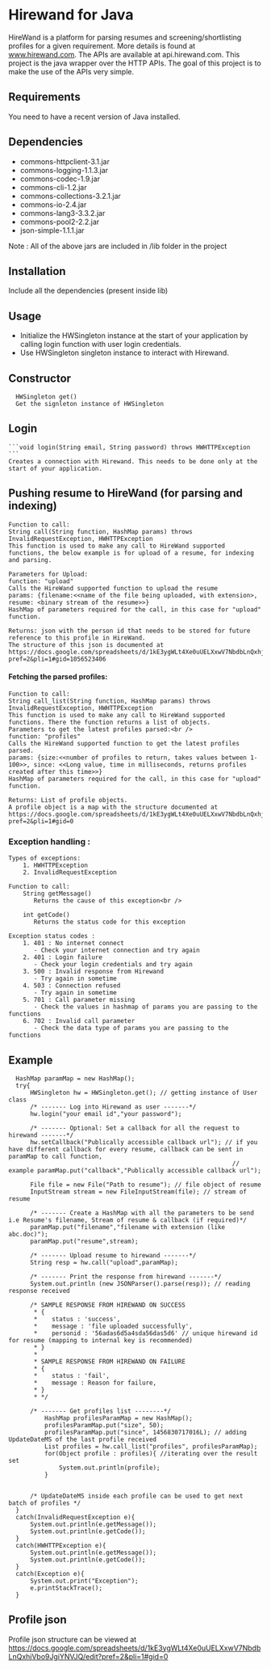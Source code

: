 # Hirewand for Java
HireWand is a platform for parsing resumes and screening/shortlisting profiles for a given requirement. More details is found at www.hirewand.com. The APIs are available at api.hirewand.com. This project is the java wrapper over the HTTP APIs. The goal of this project is to make the use of the APIs very simple.

## Requirements
You need to have a recent version of Java installed. 

## Dependencies
  - commons-httpclient-3.1.jar
  - commons-logging-1.1.3.jar
  - commons-codec-1.9.jar
  - commons-cli-1.2.jar
  - commons-collections-3.2.1.jar
  - commons-io-2.4.jar
  - commons-lang3-3.3.2.jar
  - commons-pool2-2.2.jar
  - json-simple-1.1.1.jar

Note : All of the above jars are included in /lib folder in the project

## Installation
Include all the dependencies (present inside lib)

## Usage
 - Initialize the HWSingleton instance at the start of your application by calling login function with user login credentials.
 - Use HWSingleton singleton instance to interact with Hirewand. 

 ## Constructor
      HWSingleton get()
      Get the signleton instance of HWSingleton 

 ## Login
    ```void login(String email, String password) throws HWHTTPException
    ```
    Creates a connection with Hirewand. This needs to be done only at the start of your application.

 ## Pushing resume to HireWand (for parsing and indexing)
    Function to call:
    String call(String function, HashMap params) throws InvalidRequestException, HWHTTPException
    This function is used to make any call to HireWand supported functions, the below example is for upload of a resume, for indexing and parsing.
    
    Parameters for Upload:
    function: "upload"
    Calls the HireWand supported function to upload the resume
    params: {filename:<<name of the file being uploaded, with extension>, resume: <binary stream of the resume>>}
    HashMap of parameters required for the call, in this case for "upload" function.
    
    Returns: json with the person id that needs to be stored for future reference to this profile in HireWand.
    The structure of this json is documented at https://docs.google.com/spreadsheets/d/1kE3ygWLt4Xe0uUELXxwV7NbdbLnQxhjVbo9JgiYNVJQ/edit?pref=2&pli=1#gid=1056523406

 #### Fetching the parsed profiles:
    Function to call:
    String call_list(String function, HashMap params) throws InvalidRequestException, HWHTTPException
    This function is used to make any call to HireWand supported functions. There the function returns a list of objects.
    Parameters to get the latest profiles parsed:<br />
    function: "profiles"
    Calls the HireWand supported function to get the latest profiles parsed.
    params: {size:<<number of profiles to return, takes values between 1-100>>, since: <<Long value, time in milliseconds, returns profiles created after this time>>}
    HashMap of parameters required for the call, in this case for "upload" function.

    Returns: List of profile objects.
    A profile object is a map with the structure documented at https://docs.google.com/spreadsheets/d/1kE3ygWLt4Xe0uUELXxwV7NbdbLnQxhjVbo9JgiYNVJQ/edit?pref=2&pli=1#gid=0

### Exception handling : 
    
    Types of exceptions:
    	1. HWHTTPException
    	2. InvalidRequestException

    Function to call:
    	String getMessage()
    	   Returns the cause of this exception<br />
    
    	int getCode()
    	   Returns the status code for this exception
    	
    Exception status codes :	
        1. 401 : No internet connect
           - Check your internet connection and try again
        2. 401 : Login failure
           - Check your login credentials and try again
    	3. 500 : Invalid response from Hirewand
    	   - Try again in sometime
    	4. 503 : Connection refused
       	   - Try again in sometime
    	5. 701 : Call parameter missing
    	   - Check the values in hashmap of params you are passing to the functions
    	6. 702 : Invalid call parameter
    	   - Check the data type of params you are passing to the functions
    
## Example

  ```
  	HashMap paramMap = new HashMap();
  	try{
		HWSingleton hw = HWSingleton.get(); // getting instance of User class
		/* ------- Log into Hirewand as user -------*/
		hw.login("your email id","your password");

		/* ------- Optional: Set a callback for all the request to hirewand -------*/
		hw.setCallback("Publically accessible callback url"); // if you have different callback for every resume, callback can be sent in paramMap to call function,
																// example paramMap.put("callback","Publically accessible callback url");
		
		File file = new File("Path to resume"); // file object of resume
		InputStream stream = new FileInputStream(file); // stream of resume
		
		/* ------- Create a HashMap with all the parameters to be send i.e Resume's filename, Stream of resume & callback (if required)*/
		paramMap.put("filename","filename with extension (like abc.doc)");
		paramMap.put("resume",stream);
		
		/* ------- Upload resume to hirewand -------*/
		String resp = hw.call("upload",paramMap);
		
		/* ------- Print the response from hirewand -------*/
		System.out.println (new JSONParser().parse(resp)); // reading response received
		
		/* SAMPLE RESPONSE FROM HIREWAND ON SUCCESS
		 * {
		 *    status : 'success',
		 *    message : 'file uploaded successfully',
		 *    personid : '56adas6d5a4sda56das5d6' // unique hirewand id for resume (mapping to internal key is recommended)
		 * }		 
		 * 
		 * SAMPLE RESPONSE FROM HIREWAND ON FAILURE
		 * {
		 *    status : 'fail',
		 *    message : Reason for failure,
		 * }	
		 * */
		
		/* ------- Get profiles list --------*/
			HashMap profilesParamMap = new HashMap();
			profilesParamMap.put("size", 50);
			profilesParamMap.put("since", 1456830717016L); // adding UpdateDateMS of the last profile received
			List profiles = hw.call_list("profiles", profilesParamMap);
			for(Object profile : profiles){ //iterating over the result set
				System.out.println(profile);
			}
		
		
		/* UpdateDateMS inside each profile can be used to get next batch of profiles */
	}
	catch(InvalidRequestException e){
		System.out.println(e.getMessage());
		System.out.println(e.getCode());
	}
	catch(HWHTTPException e){
		System.out.println(e.getMessage());
		System.out.println(e.getCode());
	}
	catch(Exception e){
		System.out.print("Exception");
		e.printStackTrace();
	}
  ```

## Profile json
Profile json structure can be viewed at https://docs.google.com/spreadsheets/d/1kE3ygWLt4Xe0uUELXxwV7NbdbLnQxhjVbo9JgiYNVJQ/edit?pref=2&pli=1#gid=0



